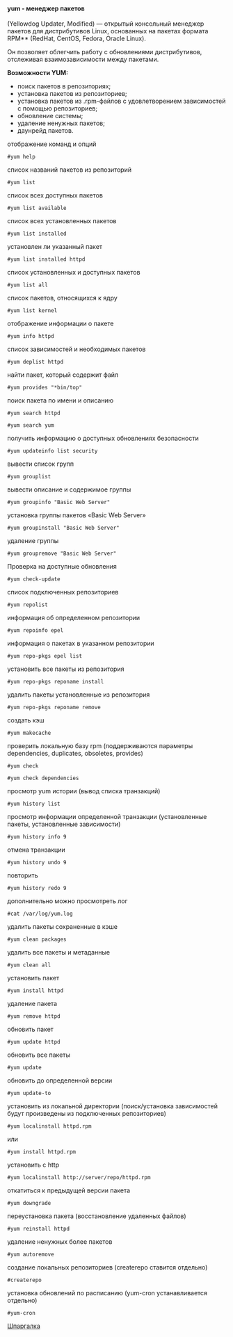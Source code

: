 #### yum - менеджер пакетов
(Yellowdog Updater, Modified) — открытый консольный менеджер пакетов для дистрибутивов Linux, основанных на пакетах формата RPM** (RedHat, CentOS, Fedora, Oracle Linux).

Он позволяет облегчить работу с обновлениями дистрибутивов, отслеживая взаимозависимости между пакетами.

**Возможности YUM:**

- поиск пакетов в репозиториях;
- установка пакетов из репозиториев;
- установка пакетов из .rpm-файлов с удовлетворением зависимостей с помощью репозиториев;
- обновление системы;
- удаление ненужных пакетов;
- даунрейд пакетов.

отображение команд и опций  

```
#yum help
```

  
список названий пакетов из репозиторий  

```
#yum list
```

  
список всех доступных пакетов  

```
#yum list available
```

  
список всех установленных пакетов  

```
#yum list installed
```

  
установлен ли указанный пакет  

```
#yum list installed httpd
```

  
список установленных и доступных пакетов  

```
#yum list all
```

  
список пакетов, относящихся к ядру  

```
#yum list kernel
```

  
отображение информации о пакете  

```
#yum info httpd
```

  
список зависимостей и необходимых пакетов  

```
#yum deplist httpd
```

  
найти пакет, который содержит файл  

```
#yum provides "*bin/top"
```

  
поиск пакета по имени и описанию  

```
#yum search httpd
```

  

```
#yum search yum
```

  
получить информацию о доступных обновлениях безопасности  

```
#yum updateinfo list security
```

  
вывести список групп  

```
#yum grouplist
```

  
вывести описание и содержимое группы  

```
#yum groupinfo "Basic Web Server"
```

  
установка группы пакетов «Basic Web Server»  

```
#yum groupinstall "Basic Web Server"
```

  
удаление группы  

```
#yum groupremove "Basic Web Server"
```

  
Проверка на доступные обновления  

```
#yum check-update
```

  
список подключенных репозиториев  

```
#yum repolist
```

  
информация об определенном репозитории  

```
#yum repoinfo epel
```

  
информация о пакетах в указанном репозитории  

```
#yum repo-pkgs epel list
```

  
установить все пакеты из репозитория  

```
#yum repo-pkgs reponame install
```

  
удалить пакеты установленные из репозитория  

```
#yum repo-pkgs reponame remove
```

  
создать кэш  

```
#yum makecache
```

  
проверить локальную базу rpm (поддерживаются параметры dependencies, duplicates, obsoletes, provides)  

```
#yum check
```

  

```
#yum check dependencies
```

  
просмотр yum истории (вывод списка транзакций)  

```
#yum history list
```

  
просмотр информации определенной транзакции (установленные пакеты, установленные зависимости)  

```
#yum history info 9
```

  
отмена транзакции  

```
#yum history undo 9
```

  
повторить  

```
#yum history redo 9
```

  
дополнительно можно просмотреть лог  

```
#cat /var/log/yum.log
```

  
удалить пакеты сохраненные в кэше  

```
#yum clean packages
```

  
удалить все пакеты и метаданные  

```
#yum clean all
```

  
установить пакет  

```
#yum install httpd
```

  
удаление пакета  

```
#yum remove httpd
```

  
обновить пакет  

```
#yum update httpd
```

  
обновить все пакеты  

```
#yum update
```

  
обновить до определенной версии  

```
#yum update-to
```

  
установить из локальной директории (поиск/установка зависимостей будут произведены из подключенных репозиториев)  

```
#yum localinstall httpd.rpm
```

  
или  

```
#yum install httpd.rpm
```

  
установить с http  

```
#yum localinstall http://server/repo/httpd.rpm
```

  
откатиться к предыдущей версии пакета  

```
#yum downgrade
```

  
переустановка пакета (восстановление удаленных файлов)  

```
#yum reinstall httpd
```

  
удаление ненужных более пакетов  

```
#yum autoremove
```

  
создание локальных репозиториев (createrepo ставится отдельно)  

```
#createrepo
```

  
установка обновлений по расписанию (yum-cron устанавливается отдельно)  

```
#yum-cron
```

[Шпаргалка](https://habr.com/ru/articles/301292/)